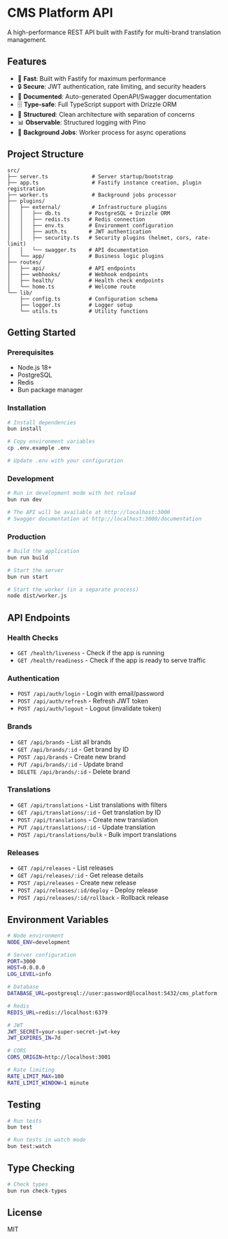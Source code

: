 # CMS Platform API

A high-performance REST API built with Fastify for multi-brand translation management.

## Features

- 🚀 **Fast**: Built with Fastify for maximum performance
- 🔒 **Secure**: JWT authentication, rate limiting, and security headers
- 📝 **Documented**: Auto-generated OpenAPI/Swagger documentation
- 🗄️ **Type-safe**: Full TypeScript support with Drizzle ORM
- 🎯 **Structured**: Clean architecture with separation of concerns
- 📊 **Observable**: Structured logging with Pino
- 🔄 **Background Jobs**: Worker process for async operations

## Project Structure

```
src/
├── server.ts              # Server startup/bootstrap
├── app.ts                 # Fastify instance creation, plugin registration
├── worker.ts              # Background jobs processor
├── plugins/
│   ├── external/          # Infrastructure plugins
│   │   ├── db.ts         # PostgreSQL + Drizzle ORM
│   │   ├── redis.ts      # Redis connection
│   │   ├── env.ts        # Environment configuration
│   │   ├── auth.ts       # JWT authentication
│   │   ├── security.ts   # Security plugins (helmet, cors, rate-limit)
│   │   └── swagger.ts    # API documentation
│   └── app/              # Business logic plugins
├── routes/
│   ├── api/              # API endpoints
│   ├── webhooks/         # Webhook endpoints
│   ├── health/           # Health check endpoints
│   └── home.ts           # Welcome route
└── lib/
    ├── config.ts         # Configuration schema
    ├── logger.ts         # Logger setup
    └── utils.ts          # Utility functions
```

## Getting Started

### Prerequisites

- Node.js 18+
- PostgreSQL
- Redis
- Bun package manager

### Installation

```bash
# Install dependencies
bun install

# Copy environment variables
cp .env.example .env

# Update .env with your configuration
```

### Development

```bash
# Run in development mode with hot reload
bun run dev

# The API will be available at http://localhost:3000
# Swagger documentation at http://localhost:3000/documentation
```

### Production

```bash
# Build the application
bun run build

# Start the server
bun run start

# Start the worker (in a separate process)
node dist/worker.js
```

## API Endpoints

### Health Checks

- `GET /health/liveness` - Check if the app is running
- `GET /health/readiness` - Check if the app is ready to serve traffic

### Authentication

- `POST /api/auth/login` - Login with email/password
- `POST /api/auth/refresh` - Refresh JWT token
- `POST /api/auth/logout` - Logout (invalidate token)

### Brands

- `GET /api/brands` - List all brands
- `GET /api/brands/:id` - Get brand by ID
- `POST /api/brands` - Create new brand
- `PUT /api/brands/:id` - Update brand
- `DELETE /api/brands/:id` - Delete brand

### Translations

- `GET /api/translations` - List translations with filters
- `GET /api/translations/:id` - Get translation by ID
- `POST /api/translations` - Create new translation
- `PUT /api/translations/:id` - Update translation
- `POST /api/translations/bulk` - Bulk import translations

### Releases

- `GET /api/releases` - List releases
- `GET /api/releases/:id` - Get release details
- `POST /api/releases` - Create new release
- `POST /api/releases/:id/deploy` - Deploy release
- `POST /api/releases/:id/rollback` - Rollback release

## Environment Variables

```bash
# Node environment
NODE_ENV=development

# Server configuration
PORT=3000
HOST=0.0.0.0
LOG_LEVEL=info

# Database
DATABASE_URL=postgresql://user:password@localhost:5432/cms_platform

# Redis
REDIS_URL=redis://localhost:6379

# JWT
JWT_SECRET=your-super-secret-jwt-key
JWT_EXPIRES_IN=7d

# CORS
CORS_ORIGIN=http://localhost:3001

# Rate limiting
RATE_LIMIT_MAX=100
RATE_LIMIT_WINDOW=1 minute
```

## Testing

```bash
# Run tests
bun test

# Run tests in watch mode
bun test:watch
```

## Type Checking

```bash
# Check types
bun run check-types
```

## License

MIT
